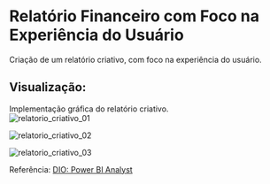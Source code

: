 # Relatório Financeiro com Foco na Experiência do Usuário
Criação de um relatório criativo, com foco na experiência do usuário. 

## Visualização: 

Implementação gráfica do relatório criativo.  
![relatorio_criativo_01](https://github.com/user-attachments/assets/2367035e-13fc-42e5-8731-2894cb5200db)

![relatorio_criativo_02](https://github.com/user-attachments/assets/b9635c15-e392-46de-ab25-15686d8c42d3)

![relatorio_criativo_03](https://github.com/user-attachments/assets/22beff93-7484-49ae-ac65-0850cc386639)

Referência: [DIO: Power BI Analyst](https://github.com/julianazanelatto/power_bi_analyst/tree/main/M%C3%B3dulo%205)
